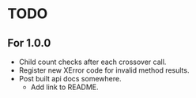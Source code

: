 # TODO

## For 1.0.0
- Child count checks after each crossover call.
- Register new XError code for invalid method results.
- Post built api docs somewhere.
    - Add link to README.
